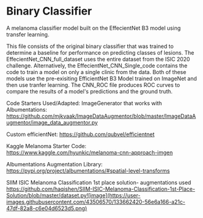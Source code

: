 # Binary Classifier
A melanoma classifier model built on the EffecientNet B3 model using transfer learning. 

This file consists of the original binary classifier that was trained to determine a baseline for performance on predicting classes of lesions. The EffecientNet_CNN_full_dataset uses the entire dataset from the ISIC 2020 challenge. Alternatively, the EffecientNet_CNN_Single_code contains the code to train a model on only a single clinic from the data. Both of these models use the pre-exisiting EfficientNet B3 Model trained on ImageNet and then use tranfer learning. The CNN_ROC file produces ROC curves to compare the results of a model's predictions and the ground truth. 


Code Starters Used/Adapted: 
ImageGenerator that works with Albumentations:
https://github.com/mjkvaak/ImageDataAugmentor/blob/master/ImageDataAugmentor/image_data_augmentor.py

Custom efficientNet:
https://github.com/qubvel/efficientnet

Kaggle Melanoma Starter Code:
https://www.kaggle.com/hyunkic/melanoma-cnn-approach-imgen

Albumentations Augmentation Library:
https://pypi.org/project/albumentations/#spatial-level-transforms

SIIM ISIC Melanoma Classification 1st place solution- augmentations used 
https://github.com/haqishen/SIIM-ISIC-Melanoma-Classification-1st-Place-Solution/blob/master/dataset.py![image](https://user-images.githubusercontent.com/43506570/133662420-56e6a166-a21c-47df-82a8-c6e04d6523d5.png)
